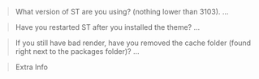 > What version of ST are you using? (nothing lower than 3103).
...

> Have you restarted ST after you installed the theme?
...

> If you still have bad render, have you removed the cache folder (found right next to the packages folder)?
...

> Extra Info

